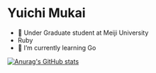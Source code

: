 # Yuichi Mukai

- 📝 Under Graduate student at Meiji University
- Ruby
- 🌱 I’m currently learning Go 

[![Anurag's GitHub stats](https://github-readme-stats.vercel.app/api?username=yuichimukai&theme=nightowl)](https://github.com/anuraghazra/github-readme-stats)
